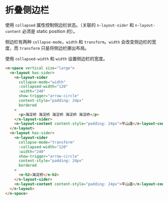 # 折叠侧边栏

使用 `collapsed` 属性控制侧边栏状态。（关联的 `n-layout-sider` 和 `n-layout-content` 必须是 static position 的）。

侧边栏有两种 `collapse-mode`，`width` 和 `transform`。`width` 会改变侧边栏的宽度，而 `transform` 只是将侧边栏挪出布局。

使用 `collapsed-width` 和 `width` 设置侧边栏的宽度。

```html
<n-space vertical size="large">
  <n-layout has-sider>
    <n-layout-sider
      collapse-mode="width"
      :collapsed-width="120"
      :width="240"
      show-trigger="arrow-circle"
      content-style="padding: 24px"
      bordered
    >
      <p>海淀桥 海淀桥 海淀桥 海淀桥 海淀桥</p>
    </n-layout-sider>
    <n-layout-content content-style="padding: 24px">平山道</n-layout-content>
  </n-layout>
  <n-layout has-sider>
    <n-layout-sider
      collapse-mode="transform"
      :collapsed-width="120"
      :width="240"
      show-trigger="arrow-circle"
      content-style="padding: 24px"
      bordered
    >
      <n-h2>海淀桥</n-h2>
    </n-layout-sider>
    <n-layout-content content-style="padding: 24px">平山道</n-layout-content>
  </n-layout>
</n-space>
```
